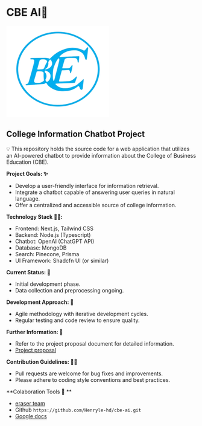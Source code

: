 # CBE AI🤖

![cbe image here!](/src/app/assets/cbe%20logo.png)

## College Information Chatbot Project

💡
This repository holds the source code for a web application that utilizes an AI-powered chatbot to provide information about the College of Business Education (CBE).

**Project Goals: ✨**

- Develop a user-friendly interface for information retrieval.
- Integrate a chatbot capable of answering user queries in natural language.
- Offer a centralized and accessible source of college information.

**Technology Stack 🔨🔨:**

- Frontend: Next.js, Tailwind CSS
- Backend: Node.js (Typescript)
- Chatbot: OpenAI (ChatGPT API)
- Database: MongoDB
- Search: Pinecone, Prisma
- UI Framework: Shadcfn UI (or similar)

**Current Status: 🚀**

- Initial development phase.
- Data collection and preprocessing ongoing.

**Development Approach: 🤖**

- Agile methodology with iterative development cycles.
- Regular testing and code review to ensure quality.

**Further Information: 📝**

- Refer to the project proposal document for detailed information.
- [Project proposal](https://docs.google.com/document/d/1I8SoKJOiKG5O22uO8QVXRUYloQCNViVCkBSUMb4_N3g/edit?usp=sharing)

**Contribution Guidelines: 👨‍💻**

- Pull requests are welcome for bug fixes and improvements.
- Please adhere to coding style conventions and best practices.

**Colaboration Tools 💪 **

- [eraser team](https://app.eraser.io/invite/JSrJtOwLv6NiBrKrqJxC)
- Github `https://github.com/Henryle-hd/cbe-ai.git `
- [Google docs ](https://docs.google.com/document/d/1I8SoKJOiKG5O22uO8QVXRUYloQCNViVCkBSUMb4_N3g/edit?usp=sharing)

<!-- **License:**-->
